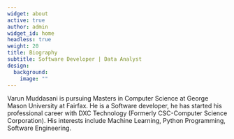 ```yaml
---
widget: about
active: true
author: admin
widget_id: home
headless: true
weight: 20
title: Biography
subtitle: Software Developer | Data Analyst
design:
  background:
    image: ""
---
```

Varun Muddasani is pursuing Masters in Computer Science at George Mason University at Fairfax. He is a Software developer, he has started his professional career with DXC Technology (Formerly CSC-Computer Science Corporation). His interests include Machine Learning, Python Programming, Software Engineering.